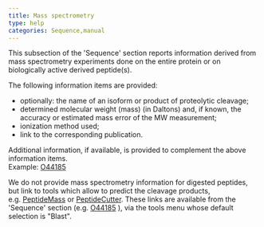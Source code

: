 ```yaml
---
title: Mass spectrometry
type: help
categories: Sequence,manual
---
```


This subsection of the 'Sequence' section reports information derived from mass spectrometry experiments done on the entire protein or on biologically active derived peptide(s).

The following information items are provided:

-   optionally: the name of an isoform or product of proteolytic cleavage;
-   determined molecular weight (mass) (in Daltons) and, if known, the accuracy or estimated mass error of the MW measurement;
-   ionization method used;
-   link to the corresponding publication.

Additional information, if available, is provided to complement the above information items.  
Example: [O44185](https://www.uniprot.org/uniprotkb/O44185#sequences)

We do not provide mass spectrometry information for digested peptides, but link to tools which allow to predict the cleavage products, e.g. [PeptideMass](http://web.expasy.org/peptide_mass) or [PeptideCutter](http://web.expasy.org/peptide_cutter). These links are available from the 'Sequence' section (e.g. [O44185](https://www.uniprot.org/uniprotkb/O44185#sequences) ), via the tools menu whose default selection is "Blast".
